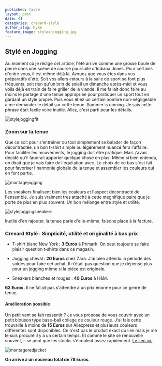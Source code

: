 ```yaml
---
published: false
layout: post
date: {}
categories: crevard-style
author_slug: hyke
feature_image: styleenjogging.jpg
---
```

## Stylé en Jogging

Au moment où je rédige cet article, l'été arrive comme une grosse boule de pierre dans une scène de course poursuite d'Indiana Jones. Pour certains d'entre vous, il est même déjà là. Avouez que vous êtes dans vos préparatifs d'été. Soit vos allers-retours à la salle de sport se font plus fréquents, soit rien qu'un brin de soleil un dimanche après-midi et vous voila déjà en train de faire griller de la viande. Il me fallait donc faire au moins le partage d'une tenue appropriée pour pratiquer un sport tout en gardant un style propre. Puis vous étiez un certain nombre non-négligeable à me demander le détail sur cette tenue. Summer is coming. Je sais cette phrase était facile voire inutile. Allez, c'est parti pour les détails.

![stylejoggingfit]({{site.url}}/{{site.baseurl}}img/stylejoggingfit.jpg)

### Zoom sur la tenue

Que ce soit pour s'entraîner ou tout simplement se balader de façon décontractée, un bon t-shirt simple ou légèrement nuancé fera l'affaire.  
Pour faciliter les mouvements, le jogging doit être pratique. Mais j'avais décidé qu'il faudrait apporter quelque chose en plus. Même si bien entendu, on dirait que je vais faire de l'équitation avec. Le choix de ce bas s'est fait pour favoriser l'harmonie globale de la tenue et assembler les couleurs qui en font partie.

![montagejogging]({{site.url}}/{{site.baseurl}}img/montagejogging.jpg)

Les sneakers finalisent bien les couleurs et l'aspect décontracté de l'ensemble. Je suis vraiment très attaché à cette magnifique paire que je porte de plus en plus souvent. Un bon mélange entre style et utilité.

![stylejoggingsneakers]({{site.url}}/{{site.baseurl}}img/stylejoggingsneakers.jpg)

Inutile d'en rajouter, la tenue parle d'elle-même, faisons place à la facture.

### Crevard Stylé : Simplicité, utilité et originalité à bas prix

* T-shirt blanc New York : **3 Euros** à Primark. On peut toujours se faire plaisir question t-shirts dans ce magasin.

* Jogging cheval : **20 Euros** chez Zara. J'ai bien attendu la période des soldes pour faire cet achat. Il n'était pas question que je dépense plus pour un jogging même si la pièce est originale.

* Sneakers blanches et rouges : **40 Euros** à H&M.

**63 Euros.** Il ne fallait pas s'attendre à un prix énorme pour ce genre de tenue.

#### Amélioration possible

Un petit vent se fait ressentir ? Je vous propose de vous couvrir avec un petit blouson type base-ball college de couleur rouge. J'ai fais cette trouvaille à moins de **15 Euros** sur Aliexpress et plusieurs couleurs différentes sont disponibles. Ce n'est pas le produit exact du lien mais je me le suis procuré il y a un certain temps. Et comme le site se renouvelle souvent, il se peut que les stocks s'écoulent assez rapidement. [Le lien ici.](https://fr.aliexpress.com/item/New-Men-Boy-Baseball-Jacket-Men-2015-Fashion-Design-Wine-Red-Mens-Slim-Fit-College-Varsity/32787587054.html?spm=a2g0w.search0104.3.11.60e77a3dwK7e4c&ws_ab_test=searchweb0_0,searchweb201602_2_10152_10151_10065_10344_10068_10342_10343_10340_10341_10696_10084_5722520_10083_10618_10305_10304_10307_10306_10302_5711215_10059_5722620_5722920_308_5722720_5722820_100031_10103_10624_10623_10622_5711315_10621_10620,searchweb201603_25,ppcSwitch_4&algo_expid=b0d6d21a-154a-47fb-a46c-9328d9d525e5-1&algo_pvid=b0d6d21a-154a-47fb-a46c-9328d9d525e5&priceBeautifyAB=0)

![montageredjacket]({{site.url}}/{{site.baseurl}}img/montageredjacket.jpg)

**On arrive à un nouveau total de 78 Euros.**


